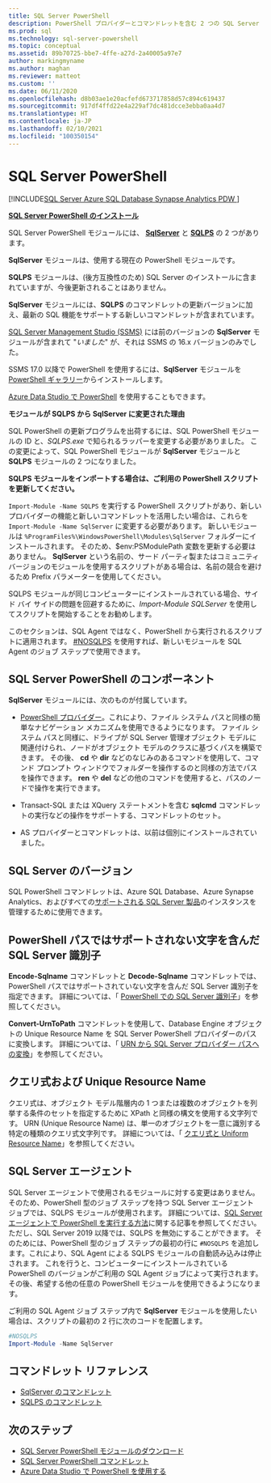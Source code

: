 ```yaml
---
title: SQL Server PowerShell
description: PowerShell プロバイダーとコマンドレットを含む 2 つの SQL Server PowerShell モジュール (SqlServer と SQLPS) について説明します。
ms.prod: sql
ms.technology: sql-server-powershell
ms.topic: conceptual
ms.assetid: 89b70725-bbe7-4ffe-a27d-2a40005a97e7
author: markingmyname
ms.author: maghan
ms.reviewer: matteot
ms.custom: ''
ms.date: 06/11/2020
ms.openlocfilehash: d8b03ae1e20acfefd673717858d57c894c619437
ms.sourcegitcommit: 917df4ffd22e4a229af7dc481dcce3ebba0aa4d7
ms.translationtype: HT
ms.contentlocale: ja-JP
ms.lasthandoff: 02/10/2021
ms.locfileid: "100350154"
---
```

# <a name="sql-server-powershell"></a>SQL Server PowerShell

[!INCLUDE[SQL Server Azure SQL Database Synapse Analytics PDW ](../includes/applies-to-version/sql-asdb-asdbmi-asa-pdw.md)]

**[SQL Server PowerShell のインストール](download-sql-server-ps-module.md)**

SQL Server PowerShell モジュールには、 **[SqlServer](/powershell/module/sqlserver)** と **[SQLPS](/powershell/module/sqlps)** の 2 つがあります。

**SqlServer** モジュールは、使用する現在の PowerShell モジュールです。

**SQLPS** モジュールは、(後方互換性のため) SQL Server のインストールに含まれていますが、今後更新されることはありません。

**SqlServer** モジュールには、**SQLPS** のコマンドレットの更新バージョンに加え、最新の SQL 機能をサポートする新しいコマンドレットが含まれています。

[SQL Server Management Studio (SSMS)](../ssms/download-sql-server-management-studio-ssms.md) には前のバージョンの **SqlServer** モジュールが含まれて "*いました*" が、それは SSMS の 16.x バージョンのみでした。

SSMS 17.0 以降で PowerShell を使用するには、**SqlServer** モジュールを [PowerShell ギャラリー](https://www.powershellgallery.com/packages/SqlServer)からインストールします。

[Azure Data Studio で PowerShell](../azure-data-studio/extensions/powershell-extension.md) を使用することもできます。

**モジュールが SQLPS から SqlServer に変更された理由**

SQL PowerShell の更新プログラムを出荷するには、SQL PowerShell モジュールの ID と、*SQLPS.exe* で知られるラッパーを変更する必要がありました。 この変更によって、SQL PowerShell モジュールが **SqlServer** モジュールと **SQLPS** モジュールの 2 つになりました。  

**SQLPS モジュールをインポートする場合は、ご利用の PowerShell スクリプトを更新してください。**

`Import-Module -Name SQLPS` を実行する PowerShell スクリプトがあり、新しいプロバイダーの機能と新しいコマンドレットを活用したい場合は、これらを `Import-Module -Name SqlServer` に変更する必要があります。 新しいモジュールは `%ProgramFiles%\WindowsPowerShell\Modules\SqlServer` フォルダーにインストールされます。 そのため、$env:PSModulePath 変数を更新する必要はありません。 **SqlServer** という名前の、サード パーティ製またはコミュニティ バージョンのモジュールを使用するスクリプトがある場合は、名前の競合を避けるため Prefix パラメーターを使用してください。

SQLPS モジュールが同じコンピューターにインストールされている場合、サイド バイ サイドの問題を回避するために、*Import-Module SQLServer* を使用してスクリプトを開始することをお勧めします。

このセクションは、SQL Agent ではなく、PowerShell から実行されるスクリプトに適用されます。 [#NOSQLPS](#sql-server-agent) を使用すれば、新しいモジュールを SQL Agent のジョブ ステップで使用できます。

## <a name="sql-server-powershell-components"></a>SQL Server PowerShell のコンポーネント

**SqlServer** モジュールには、次のものが付属しています。

- [PowerShell プロバイダー](/powershell/module/microsoft.powershell.core/about/about_providers)。これにより、ファイル システム パスと同様の簡単なナビゲーション メカニズムを使用できるようになります。 ファイル システム パスと同様に、ドライブが SQL Server 管理オブジェクト モデルに関連付けられ、ノードがオブジェクト モデルのクラスに基づくパスを構築できます。 その後、 **cd** や **dir** などのなじみのあるコマンドを使用して、コマンド プロンプト ウィンドウでフォルダーを操作するのと同様の方法でパスを操作できます。 **ren** や **del** などの他のコマンドを使用すると、パスのノードで操作を実行できます。

- Transact-SQL または XQuery ステートメントを含む **sqlcmd** コマンドレットの実行などの操作をサポートする、コマンドレットのセット。  

- AS プロバイダーとコマンドレットは、以前は個別にインストールされていました。

## <a name="sql-server-versions"></a>SQL Server のバージョン

SQL PowerShell コマンドレットは、Azure SQL Database、Azure Synapse Analytics、およびすべての[サポートされる SQL Server 製品](https://support.microsoft.com/lifecycle/search/1044)のインスタンスを管理するために使用できます。

## <a name="sql-server-identifiers-that-contain-characters-not-supported-in-powershell-paths"></a>PowerShell パスではサポートされない文字を含んだ SQL Server 識別子

**Encode-Sqlname** コマンドレットと **Decode-Sqlname** コマンドレットでは、PowerShell パスではサポートされていない文字を含んだ SQL Server 識別子を指定できます。 詳細については、「 [PowerShell での SQL Server 識別子](sql-server-identifiers-in-powershell.md)」を参照してください。

**Convert-UrnToPath** コマンドレットを使用して、Database Engine オブジェクトの Unique Resource Name を SQL Server PowerShell プロバイダーのパスに変換します。 詳細については、「 [URN から SQL Server プロバイダー パスへの変換](/powershell/module/sqlserver/Convert-UrnToPath)」を参照してください。
  
## <a name="query-expressions-and-unique-resource-names"></a>クエリ式および Unique Resource Name  

クエリ式は、オブジェクト モデル階層内の 1 つまたは複数のオブジェクトを列挙する条件のセットを指定するために XPath と同様の構文を使用する文字列です。 URN (Unique Resource Name) は、単一のオブジェクトを一意に識別する特定の種類のクエリ式文字列です。 詳細については、「 [クエリ式と Uniform Resource Name](query-expressions-and-uniform-resource-names.md)」を参照してください。

## <a name="sql-server-agent"></a>SQL Server エージェント

SQL Server エージェントで使用されるモジュールに対する変更はありません。 そのため、PowerShell 型のジョブ ステップを持つ SQL Server エージェント ジョブでは、SQLPS モジュールが使用されます。 詳細については、[SQL Server エージェントで PowerShell を実行する方法](run-windows-powershell-steps-in-sql-server-agent.md)に関する記事を参照してください。 ただし、SQL Server 2019 以降では、SQLPS を無効にすることができます。 そのためには、PowerShell 型のジョブ ステップの最初の行に `#NOSQLPS` を追加します。これにより、SQL Agent による SQLPS モジュールの自動読み込みは停止されます。 これを行うと、コンピューターにインストールされている PowerShell のバージョンがご利用の SQL Agent ジョブによって実行されます。その後、希望する他の任意の PowerShell モジュールを使用できるようになります。

ご利用の SQL Agent ジョブ ステップ内で **SqlServer** モジュールを使用したい場合は、スクリプトの最初の 2 行に次のコードを配置します。

```powershell
#NOSQLPS
Import-Module -Name SqlServer
```

## <a name="cmdlet-reference"></a>コマンドレット リファレンス

- [SqlServer のコマンドレット](/powershell/module/sqlserver)
- [SQLPS のコマンドレット](/powershell/module/sqlps)

## <a name="next-steps"></a>次のステップ

- [SQL Server PowerShell モジュールのダウンロード](download-sql-server-ps-module.md)
- [SQL Server PowerShell コマンドレット](/powershell/module/sqlserver)
- [Azure Data Studio で PowerShell を使用する](../azure-data-studio/extensions/powershell-extension.md)